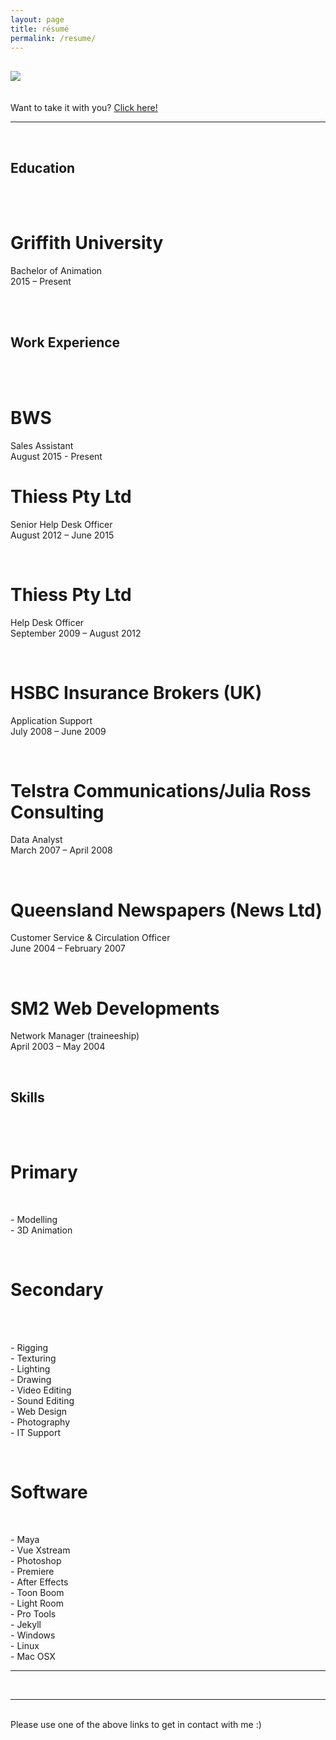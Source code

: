 ```yaml
---
layout: page
title: résumé
permalink: /resume/
---
```


## <img class="col one right" src="/img/res_pic.jpg">

<br/>
Want to take it with you? <a href="/img/Duane_McPherson_-_Resume.pdf" target="_blank">Click here!</a>
<br/>
<hr>
<br/>
<div class="col one left">

<h2>Education</h2><br/>
<br/>
<h1>Griffith University</h1>
<p>Bachelor of Animation<br/>
2015 – Present</p><br/>

<br/>
<h2>Work Experience</h2><br/>
<br/>
<h1>BWS</h1>
<p>Sales Assistant<br/>
August 2015 - Present
<br/>
<h1>Thiess Pty Ltd</h1>
<p>Senior Help Desk Officer<br/>
August 2012 – June 2015</p>
<br/>
<h1>Thiess Pty Ltd</h1>
<p>Help Desk Officer<br/>
September 2009 – August 2012</p>
<br/>
<h1>HSBC Insurance Brokers (UK)</h1>
<p>Application Support<br/>
July 2008 – June 2009</p>
<br/>
<h1>Telstra Communications/Julia Ross Consulting</h1>
<p>Data Analyst<br/>
March 2007 – April 2008</p>
<br/>
<h1>Queensland Newspapers (News Ltd)</h1>
<p>Customer Service & Circulation Officer<br/>
June 2004 – February 2007</p>
<br/>
<h1>SM2 Web Developments</h1>
<p>Network Manager (traineeship)<br/>
April 2003 – May 2004</p>
<br/>

<div class="right">
<h2>Skills</h2><br/>
<br/>
<h1>Primary</h1>
<br/><p>
-	Modelling<br/>
-	3D Animation<br/>
</p><br/>
<h1>Secondary</h1><br/>
<br/><p>
-	Rigging<br/>
-	Texturing<br/>
-	Lighting<br/>
-	Drawing<br/>
-	Video Editing<br/>
-	Sound Editing<br/>
-	Web Design<br/>
-	Photography<br/>
-	IT Support<br/>
</p><br/>
<h1>Software</h1>
<br/><p>
-	Maya<br/>
-	Vue Xstream<br/>
-	Photoshop<br/>
-	Premiere<br/>
-	After Effects<br/>
-	Toon Boom<br/>
-	Light Room<br/>
-	Pro Tools<br/>
-	Jekyll<br/>
-	Windows<br/>
-	Linux<br/>
-	Mac OSX<br/>
</p>
</div>

<hr/>

<br/>
<hr/>
<br/>
<span class="contacticon center">
	<a href="http://duanemcpherson.com/contact/"><i class="fa fa-envelope-square"></i></a>
	<a href="https://www.linkedin.com/in/duane-mcpherson" target="_blank"><i class="fa fa-linkedin-square"></i></a>
	<a href="http://dmcmodelling.tumblr.com/" target="_blank"><i class="fa fa-tumblr-square"></i></a>
	<a href="https://twitter.com/duanemcpherson" target="_blank"><i class="fa fa-twitter-square"></i></a>
</span>

<div class="col three caption">
	Please use one of the above links to get in contact with me :)
</div>

